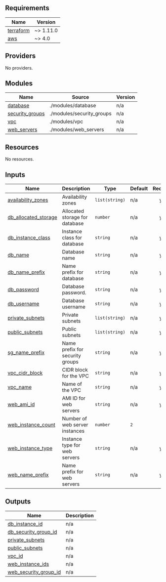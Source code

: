 <!-- BEGIN_TF_DOCS -->
## Requirements

| Name | Version |
|------|---------|
| <a name="requirement_terraform"></a> [terraform](#requirement\_terraform) | ~> 1.11.0 |
| <a name="requirement_aws"></a> [aws](#requirement\_aws) | ~> 4.0 |

## Providers

No providers.

## Modules

| Name | Source | Version |
|------|--------|---------|
| <a name="module_database"></a> [database](#module\_database) | ./modules/database | n/a |
| <a name="module_security_groups"></a> [security\_groups](#module\_security\_groups) | ./modules/security_groups | n/a |
| <a name="module_vpc"></a> [vpc](#module\_vpc) | ./modules/vpc | n/a |
| <a name="module_web_servers"></a> [web\_servers](#module\_web\_servers) | ./modules/web_servers | n/a |

## Resources

No resources.

## Inputs

| Name | Description | Type | Default | Required |
|------|-------------|------|---------|:--------:|
| <a name="input_availability_zones"></a> [availability\_zones](#input\_availability\_zones) | Availability zones | `list(string)` | n/a | yes |
| <a name="input_db_allocated_storage"></a> [db\_allocated\_storage](#input\_db\_allocated\_storage) | Allocated storage for database | `number` | n/a | yes |
| <a name="input_db_instance_class"></a> [db\_instance\_class](#input\_db\_instance\_class) | Instance class for database | `string` | n/a | yes |
| <a name="input_db_name"></a> [db\_name](#input\_db\_name) | Database name | `string` | n/a | yes |
| <a name="input_db_name_prefix"></a> [db\_name\_prefix](#input\_db\_name\_prefix) | Name prefix for database | `string` | n/a | yes |
| <a name="input_db_password"></a> [db\_password](#input\_db\_password) | Database password. | `string` | n/a | yes |
| <a name="input_db_username"></a> [db\_username](#input\_db\_username) | Database username | `string` | n/a | yes |
| <a name="input_private_subnets"></a> [private\_subnets](#input\_private\_subnets) | Private subnets | `list(string)` | n/a | yes |
| <a name="input_public_subnets"></a> [public\_subnets](#input\_public\_subnets) | Public subnets | `list(string)` | n/a | yes |
| <a name="input_sg_name_prefix"></a> [sg\_name\_prefix](#input\_sg\_name\_prefix) | Name prefix for security groups | `string` | n/a | yes |
| <a name="input_vpc_cidr_block"></a> [vpc\_cidr\_block](#input\_vpc\_cidr\_block) | CIDR block for the VPC | `string` | n/a | yes |
| <a name="input_vpc_name"></a> [vpc\_name](#input\_vpc\_name) | Name of the VPC | `string` | n/a | yes |
| <a name="input_web_ami_id"></a> [web\_ami\_id](#input\_web\_ami\_id) | AMI ID for web servers | `string` | n/a | yes |
| <a name="input_web_instance_count"></a> [web\_instance\_count](#input\_web\_instance\_count) | Number of web server instances | `number` | `2` | no |
| <a name="input_web_instance_type"></a> [web\_instance\_type](#input\_web\_instance\_type) | Instance type for web servers | `string` | n/a | yes |
| <a name="input_web_name_prefix"></a> [web\_name\_prefix](#input\_web\_name\_prefix) | Name prefix for web servers | `string` | n/a | yes |

## Outputs

| Name | Description |
|------|-------------|
| <a name="output_db_instance_id"></a> [db\_instance\_id](#output\_db\_instance\_id) | n/a |
| <a name="output_db_security_group_id"></a> [db\_security\_group\_id](#output\_db\_security\_group\_id) | n/a |
| <a name="output_private_subnets"></a> [private\_subnets](#output\_private\_subnets) | n/a |
| <a name="output_public_subnets"></a> [public\_subnets](#output\_public\_subnets) | n/a |
| <a name="output_vpc_id"></a> [vpc\_id](#output\_vpc\_id) | n/a |
| <a name="output_web_instance_ids"></a> [web\_instance\_ids](#output\_web\_instance\_ids) | n/a |
| <a name="output_web_security_group_id"></a> [web\_security\_group\_id](#output\_web\_security\_group\_id) | n/a |
<!-- END_TF_DOCS -->